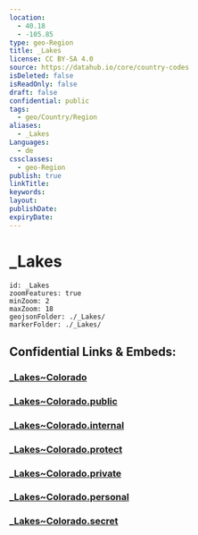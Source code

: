 ```yaml
---
location:
  - 40.18
  - -105.85
type: geo-Region
title: _Lakes
license: CC BY-SA 4.0
source: https://datahub.io/core/country-codes
isDeleted: false
isReadOnly: false
draft: false
confidential: public
tags:
  - geo/Country/Region
aliases:
  - _Lakes
Languages:
  - de
cssclasses:
  - geo-Region
publish: true
linkTitle:
keywords:
layout:
publishDate:
expiryDate:
---
```


# _Lakes

```leaflet
id: _Lakes
zoomFeatures: true 
minZoom: 2 
maxZoom: 18
geojsonFolder: ./_Lakes/
markerFolder: ./_Lakes/
```


## Confidential Links & Embeds: 

### [_Lakes~Colorado](/_Standards/Earth/Continent/America~North/USA/USA~Mountain/Colorado/_Lakes~Colorado.md) 

### [_Lakes~Colorado.public](/_public/Earth/Continent/America~North/USA/USA~Mountain/Colorado/_Lakes~Colorado.public.md) 

### [_Lakes~Colorado.internal](/_internal/Earth/Continent/America~North/USA/USA~Mountain/Colorado/_Lakes~Colorado.internal.md) 

### [_Lakes~Colorado.protect](/_protect/Earth/Continent/America~North/USA/USA~Mountain/Colorado/_Lakes~Colorado.protect.md) 

### [_Lakes~Colorado.private](/_private/Earth/Continent/America~North/USA/USA~Mountain/Colorado/_Lakes~Colorado.private.md) 

### [_Lakes~Colorado.personal](/_personal/Earth/Continent/America~North/USA/USA~Mountain/Colorado/_Lakes~Colorado.personal.md) 

### [_Lakes~Colorado.secret](/_secret/Earth/Continent/America~North/USA/USA~Mountain/Colorado/_Lakes~Colorado.secret.md)

